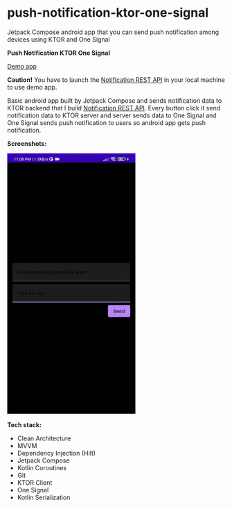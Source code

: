 # push-notification-ktor-one-signal
Jetpack Compose android app that you can send push notification among devices using KTOR and One Signal

**Push Notification KTOR One Signal**

<a href="https://github.com/raheemadamboev/push-notification-ktor-one-signal/blob/master/app-debug.apk">Demo app</a> 

**Caution!** You have to launch the  <a href="https://github.com/raheemadamboev/notification-rest-api">Notification REST API</a> in your local machine to use demo app.

Basic android app built by Jetpack Compose and sends notification data to KTOR backend that I build <a href="https://github.com/raheemadamboev/notification-rest-api">Notification REST API</a>. Every button click it send notification data to KTOR server and server sends data to One Signal and One Signal sends push notification to users so android app gets push notification.

**Screenshots:**

<img src="https://github.com/raheemadamboev/push-notification-ktor-one-signal/blob/master/screenshot.gif" alt="Italian Trulli" width="296" height="600">

**Tech stack:**

- Clean Architecture
- MVVM
- Dependency Injection (Hilt)
- Jetpack Compose
- Kotlin Coroutines
- Git
- KTOR Client
- One Signal
- Kotlin Serialization
